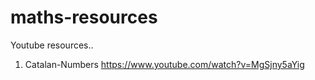 # maths-resources

Youtube resources..
1. Catalan-Numbers 
https://www.youtube.com/watch?v=MgSjny5aYig

